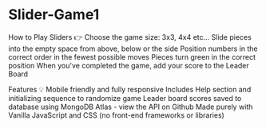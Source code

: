 # Slider-Game1

How to Play Sliders 👉
Choose the game size: 3x3, 4x4 etc...
Slide pieces into the empty space from above, below or the side
Position numbers in the correct order in the fewest possible moves
Pieces turn green in the correct position
When you've completed the game, add your score to the Leader Board



Features 💡
Mobile friendly and fully responsive
Includes Help section and initializing sequence to randomize game
Leader board scores saved to database using MongoDB Atlas - view the API on Github
Made purely with Vanilla JavaScript and CSS (no front-end frameworks or libraries)
